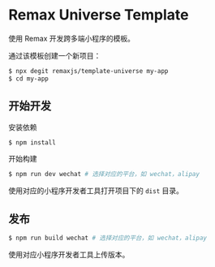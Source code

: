# Remax Universe Template

使用 Remax 开发跨多端小程序的模板。

通过该模板创建一个新项目：

```bash
$ npx degit remaxjs/template-universe my-app
$ cd my-app
```

## 开始开发

安装依赖

```bash
$ npm install
```

开始构建

```bash
$ npm run dev wechat # 选择对应的平台，如 wechat，alipay
```

使用对应的小程序开发者工具打开项目下的 `dist` 目录。

## 发布

```bash
$ npm run build wechat # 选择对应的平台，如 wechat，alipay
```

使用对应小程序开发者工具上传版本。
